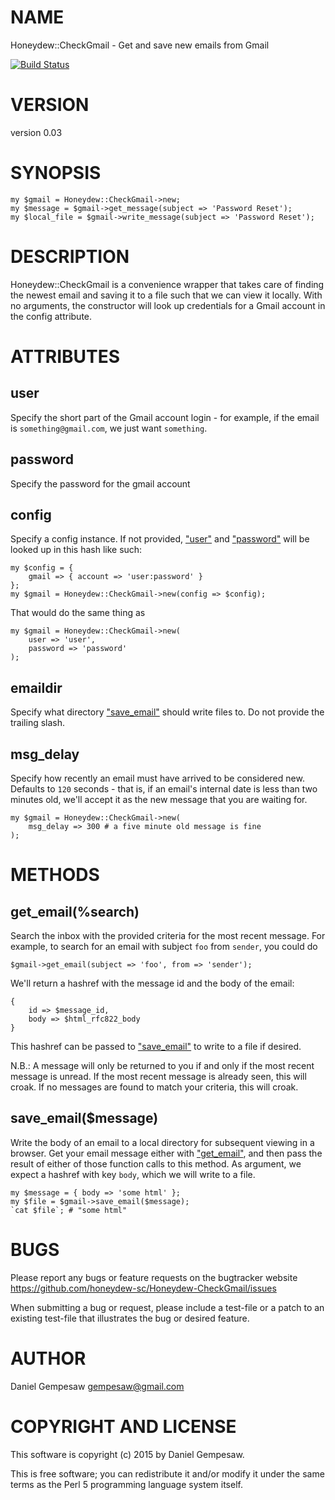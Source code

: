 # NAME

Honeydew::CheckGmail - Get and save new emails from Gmail

[![Build Status](https://travis-ci.org/honeydew-sc/Honeydew-CheckGmail.svg?branch=master)](https://travis-ci.org/honeydew-sc/Honeydew-CheckGmail)

# VERSION

version 0.03

# SYNOPSIS

    my $gmail = Honeydew::CheckGmail->new;
    my $message = $gmail->get_message(subject => 'Password Reset');
    my $local_file = $gmail->write_message(subject => 'Password Reset');

# DESCRIPTION

Honeydew::CheckGmail is a convenience wrapper that takes care of
finding the newest email and saving it to a file such that we can view
it locally. With no arguments, the constructor will look up
credentials for a Gmail account in the config attribute.

# ATTRIBUTES

## user

Specify the short part of the Gmail account login - for example, if
the email is `something@gmail.com`, we just want `something`.

## password

Specify the password for the gmail account

## config

Specify a config instance. If not provided, ["user"](#user) and ["password"](#password)
will be looked up in this hash like such:

    my $config = {
        gmail => { account => 'user:password' }
    };
    my $gmail = Honeydew::CheckGmail->new(config => $config);

That would do the same thing as

    my $gmail = Honeydew::CheckGmail->new(
        user => 'user',
        password => 'password'
    );

## emaildir

Specify what directory ["save\_email"](#save_email) should write files to. Do not
provide the trailing slash.

## msg\_delay

Specify how recently an email must have arrived to be considered
new. Defaults to `120` seconds - that is, if an email's internal date
is less than two minutes old, we'll accept it as the new message that
you are waiting for.

    my $gmail = Honeydew::CheckGmail->new(
        msg_delay => 300 # a five minute old message is fine
    );

# METHODS

## get\_email(%search)

Search the inbox with the provided criteria for the most recent
message. For example, to search for an email with subject `foo` from
`sender`, you could do

    $gmail->get_email(subject => 'foo', from => 'sender');

We'll return a hashref with the message id and the body of the email:

    {
        id => $message_id,
        body => $html_rfc822_body
    }

This hashref can be passed to ["save\_email"](#save_email) to write to a file if
desired.

N.B.: A message will only be returned to you if and only if the most
recent message is unread. If the most recent message is already seen,
this will croak. If no messages are found to match your criteria, this
will croak.

## save\_email($message)

Write the body of an email to a local directory for subsequent viewing
in a browser. Get your email message either with ["get\_email"](#get_email), and
then pass the result of either of those function calls to this
method. As argument, we expect a hashref with key `body`, which we
will write to a file.

    my $message = { body => 'some html' };
    my $file = $gmail->save_email($message);
    `cat $file`; # "some html"

# BUGS

Please report any bugs or feature requests on the bugtracker website
https://github.com/honeydew-sc/Honeydew-CheckGmail/issues

When submitting a bug or request, please include a test-file or a
patch to an existing test-file that illustrates the bug or desired
feature.

# AUTHOR

Daniel Gempesaw <gempesaw@gmail.com>

# COPYRIGHT AND LICENSE

This software is copyright (c) 2015 by Daniel Gempesaw.

This is free software; you can redistribute it and/or modify it under
the same terms as the Perl 5 programming language system itself.
